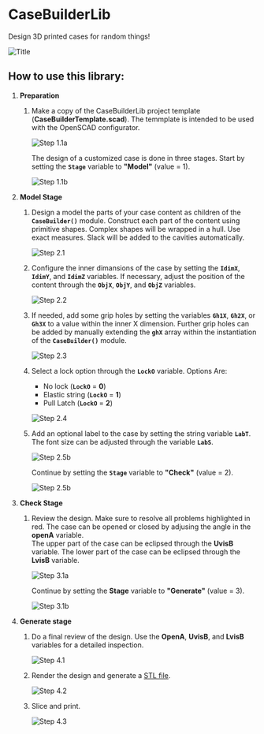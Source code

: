 # CaseBuilderLib
Design 3D printed cases for random things!

![Title](Examples/Gauge/howto_title.jpg) 

## How to use this library:

1. **Preparation**
   1. Make a copy of the CaseBuilderLib project template 
      (**CaseBuilderTemplate.scad**).
      The temmplate is intended to be used with the OpenSCAD
      configurator. 

      ![Step 1.1a](Examples/Gauge/howto_step1_1a.jpg) 

      The design of a customized case is done in three stages.
      Start by setting the **`Stage`** variable to **"Model"** 
      (value = 1). 

      ![Step 1.1b](Examples/Gauge/howto_step1_1b.jpg)

2. **Model Stage**
   1. Design a model the parts of your case content as children
      of the **`CaseBuilder()`** module. 
      Construct each part of the content using primitive shapes. 
      Complex shapes will be wrapped in a hull.
      Use exact measures. 
      Slack will be added to the cavities automatically.

      ![Step 2.1](Examples/Gauge/howto_step2_1.jpg) 

   2. Configure the inner dimansions of the case by setting the
      **`IdimX`**, **`IdimY`**, and **`IdimZ`** variables.
      If necessary, adjust the position of the content through the
      **`ObjX`**, **`ObjY`**, and **`ObjZ`** variables.

      ![Step 2.2](Examples/Gauge/howto_step2_2.jpg) 

   3. If needed, add some grip holes by setting the variables
      **`Gh1X`**, **`Gh2X`**, or **`Gh3X`** to a value within the inner 
      X dimension.
      Further grip holes can be added by manually extending the
      **`ghX`** array within the instantiation of the 
      **`CaseBuilder()`** module.

      ![Step 2.3](Examples/Gauge/howto_step2_3.jpg) 

   4. Select a lock option through the **`LockO`** variable.
      Options Are:
      * No lock (**`LockO`** = **0**)
      * Elastic string (**`LockO`** = **1**)
      * Pull Latch  (**`LockO`** = **2**)

      ![Step 2.4](Examples/Gauge/howto_step2_4.jpg) 

   5. Add an optional label to the case by setting the string
      variable **`LabT`**. The font size can be adjusted through
      the variable **`LabS`**.

      ![Step 2.5b](Examples/Gauge/howto_step2_5a.jpg) 

      Continue by setting the **`Stage`** variable to **"Check"** 
      (value = 2). 

      ![Step 2.5b](Examples/Gauge/howto_step2_5b.jpg) 

3. **Check Stage**
   1. Review the design. 
      Make sure to resolve all problems highlighted in red.
      The case can be opened or closed by adjusing the angle in
      the **openA** variable.  
      The upper part of the case can be eclipsed through the 
      **UvisB** variable.
      The lower part of the case can be eclipsed through the 
      **LvisB** variable.

      ![Step 3.1a](Examples/Gauge/howto_step3_1a.jpg) 

       Continue by setting the **Stage** variable to **"Generate"** 
      (value = 3). 
      
      ![Step 3.1b](Examples/Gauge/howto_step3_1b.jpg) 

4. **Generate stage**
   1. Do a final review of the design.
      Use the **OpenA**, **UvisB**, and **LvisB** variables for a
      detailed inspection.

      ![Step 4.1](Examples/Gauge/howto_step4_1.jpg) 

   2. Render the design and generate a [STL file](https://github.com/hotwolf/CaseBuilderLib/blob/master/Examples/Gauge/Gauge.stl).

      ![Step 4.2](Examples/Gauge/howto_step4_2.jpg) 

   3. Slice and print.

      ![Step 4.3](Examples/Gauge/howto_step4_3.jpg)

